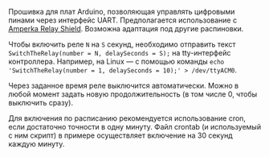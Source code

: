 Прошивка для плат Arduino, позволяющая управлять цифровыми пинами через интерфейс UART.
Предполагается использование с [Amperka Relay Shield](http://wiki.amperka.ru/%D0%BF%D1%80%D0%BE%D0%B4%D1%83%D0%BA%D1%82%D1%8B:relay-shield).
Возможна адаптация под другие распиновки.

Чтобы включить реле `N` на `S` секунд, необходимо отправить текст `SwitchTheRelay(number = N, delaySeconds = S);` на tty-интерфейс контроллера.
Например, на Linux — с помощью команды `echo 'SwitchTheRelay(number = 1, delaySeconds = 10);' > /dev/ttyACM0`.

Через заданное время реле выключится автоматически. Можно в любой момент задать новую продолжительность (в том числе 0, чтобы выключить сразу).

Для включения по расписанию рекомендуется использование cron, если достаточно точности в одну минуту. Файл crontab (и используемый с ним скрипт)
в примере осуществляет включение на 30 секунд каждую минуту.
